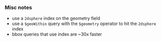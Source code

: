 ### Misc notes

- use a `2dsphere` index on the geometry field
- use a `$geoWithin` query with the `$geometry` operator to hit the `2dsphere` index
- bbox queries that use index are ~30x faster
